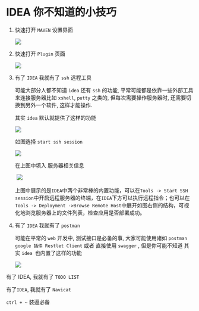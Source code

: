 # IDEA 你不知道的小技巧

1. 快速打开 `MAVEN` 设置界面

   ![](http://images.atomblogs.com/atom/20190901204212.png?img)

2. 快速打开 `Plugin` 页面

   ![](http://images.atomblogs.com/atom/20190901204428.png?img)

3. 有了 `IDEA` 我就有了 `ssh` 远程工具 

   可能大部分人都不知道 `idea` 还有 `ssh` 的功能, 平常可能都是依靠一些外部工具来连接服务器比如 `xshell`, `putty` 之类的, 但每次需要操作服务器时, 还需要切换到另外一个软件, 这样才能操作.

     

   其实 `idea`  默认就提供了这样的功能

   ![](http://images.atomblogs.com/atom/20190909001008.png?img)

   如图选择 `start ssh session`

   

   ![](http://images.atomblogs.com/atom/20190909001355.png?img)

   在上图中填入 服务器相关信息

   

   ​	![](http://images.atomblogs.com/atom/20190909001244.png?img)

   上图中展示的是`IDEA`中两个非常棒的内置功能，可以在`Tools -> Start SSH session`中开启远程服务器的终端，在`IDEA`下方可以执行远程指令；也可以在`Tools -> Deployment ->Browse Remote Host`中展开如图右侧的结构，可视化地浏览服务器上的文件列表，检查应用是否部署成功。

   

4. 有了 `IDEA` 我就有了 `postman` 

   可能在平常的  `web` 开发中, 测试接口是必备的事, 大家可能使用诸如 `postman` `google 插件 Restlet Client` 或者 直接使用 `swagger` , 但是你可能不知道 其实 `idea `也内置了这样的功能

   ![](http://images.atomblogs.com/atom/20190909001701.png?img)



有了 IDEA, 我就有了 `TODO LIST` 



有了`IDEA`, 我就有了 `Navicat`



`ctrl + ~` 装逼必备

